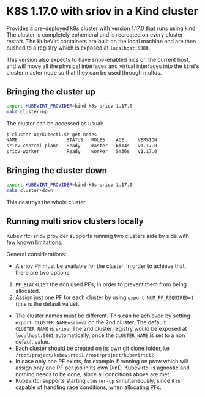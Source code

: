 # K8S 1.17.0 with sriov in a Kind cluster

Provides a pre-deployed k8s cluster with version 1.17.0 that runs using [kind](https://github.com/kubernetes-sigs/kind) The cluster is completely ephemeral and is recreated on every cluster restart. 
The KubeVirt containers are built on the local machine and are then pushed to a registry which is exposed at
`localhost:5000`.

This version also expects to have sriov-enabled nics on the current host, and will move all the physical interfaces and virtual interfaces into the `kind`'s cluster master node so that they can be used through multus.

## Bringing the cluster up

```bash
export KUBEVIRT_PROVIDER=kind-k8s-sriov-1.17.0
make cluster-up
```

The cluster can be accessed as usual:

```bash
$ cluster-up/kubectl.sh get nodes
NAME                  STATUS   ROLES    AGE     VERSION
sriov-control-plane   Ready    master   6m14s   v1.17.0
sriov-worker          Ready    worker   5m36s   v1.17.0
```

## Bringing the cluster down

```bash
export KUBEVIRT_PROVIDER=kind-k8s-sriov-1.17.0
make cluster-down
```

This destroys the whole cluster. 

## Running multi sriov clusters locally
Kubevirtci sriov provider supports running two clusters side by side with few known limitations.

General considerations:

- A sriov PF must be available for the cluster.
In order to achieve that, there are two options:
1. `PF_BLACKLIST` the non used PFs, in order to prevent them from being allocated.
2. Assign just one PF for each cluster by using `export NUM_PF_REQUIRED=1` (this is the default value).
- The cluster names must be different.
This can be achieved by setting `export CLUSTER_NAME=sriov2` on the 2nd cluster.
The default `CLUSTER_NAME` is `sriov`.
The 2nd cluster registry would be exposed at `localhost:5001` automatically, once the `CLUSTER_NAME`
is set to a non default value.
- Each cluster should be created on its own git clone folder, i.e
`/root/project/kubevirtci1`
`/root/project/kubevirtci2`
- In case only one PF exists, for example if running on prow which will assign only one PF per job in its own DinD,
Kubevirtci is agnostic and nothing needs to be done, since all conditions above are met.
- Kubevirtci supports starting `cluster-up` simultaneously, since it is capable of handling race conditions,
when allocating PFs.